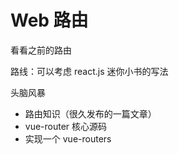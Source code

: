 # Web 路由

看看之前的路由

路线：可以考虑 react.js 迷你小书的写法

头脑风暴
- 路由知识（很久发布的一篇文章）
- vue-router 核心源码
- 实现一个 vue-routers